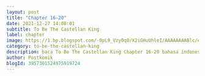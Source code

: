 ```yaml
---
layout: post 
title: "Chapter 16-20"
date: 2021-12-27 14:08:01
subtitle: To Be The Castellan King
label: chapter
image: https://1.bp.blogspot.com/-0pL9_Vzy0q0/X2iGHuUhleI/AAAAAAAABlc/eht5U4uG7MosViSTBLEi_YpmMuc3gs-pACLcBGAsYHQ/s72-c/Komik-To-Be-The-Castellan-King.jpg
category: to-be-the-castellan-king
description: baca To Be The Castellan King Chapter 16-20 bahasa indonesia 
author: Postkomik
blogId: 3957301524975919724
---
```

